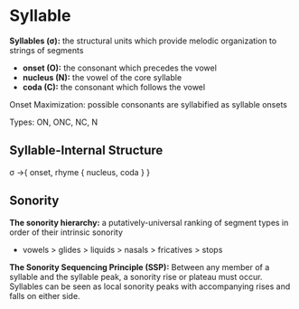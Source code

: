 # Syllable

**Syllables (σ):** the structural units which provide melodic organization to strings of segments

- **onset (O):** the consonant which precedes the vowel
- **nucleus (N):** the vowel of the core syllable
- **coda (C):** the consonant which follows the vowel

Onset Maximization: possible consonants are syllabified as syllable onsets

Types: ON, ONC, NC, N

## Syllable-Internal Structure

σ →{ onset, rhyme { nucleus, coda } }

## Sonority

**The sonority hierarchy:** a putatively-universal ranking of segment types in order of their intrinsic sonority

- vowels > glides > liquids > nasals > fricatives > stops

**The Sonority Sequencing Principle (SSP):** Between any member of a syllable and the syllable peak, a sonority rise or plateau must occur. Syllables can be seen as local sonority peaks with accompanying rises and falls on either side.

